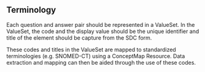 ## Terminology
Each question and answer pair should be represented in a ValueSet. In the ValueSet, the code and the display value should be the unique identifier and title of the element should be capture from the SDC form.

These codes and titles in the ValueSet are mapped to standardized terminologies (e.g. SNOMED-CT) using a ConceptMap Resource. Data extraction and mapping can then be aided through the use of these codes. 